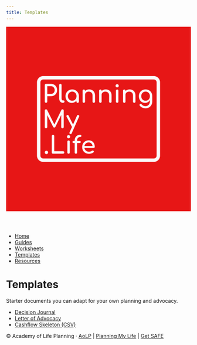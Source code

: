 ```yaml
---
title: Templates
---
```

<link rel="stylesheet" href="../style.css">

<header>
  <a href="../index.html"><img src="../assets/Original.png" alt="Planning My Life Logo" class="logo"></a>
</header>

<nav>
  <ul>
    <li><a href="../index.html">Home</a></li>
    <li><a href="../Guides/">Guides</a></li>
    <li><a href="../Worksheets/">Worksheets</a></li>
    <li><a href="../Templates/">Templates</a></li>
    <li><a href="../Public-Resources/">Resources</a></li>
  </ul>
</nav>

# Templates
Starter documents you can adapt for your own planning and advocacy.

- [Decision Journal](./Decision_Journal.html)
- [Letter of Advocacy](./Letter_of_Advocacy.html)
- [Cashflow Skeleton (CSV)](./Cashflow_Skeleton.csv)

<footer>
  <p>
    © Academy of Life Planning · 
    <a href="https://aolp.co.uk" target="_blank">AoLP</a> |
    <a href="https://www.planningmy.life" target="_blank">Planning My Life</a> |
    <a href="https://www.aolp.info/projects" target="_blank">Get SAFE</a>
  </p>
</footer>
